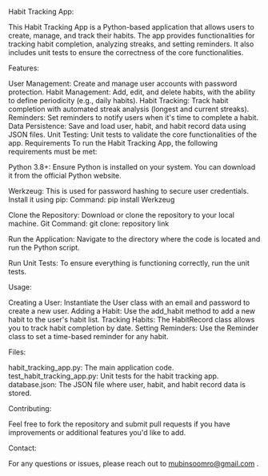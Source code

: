 Habit Tracking App:

This Habit Tracking App is a Python-based application that allows users to create, manage, and track their habits. The app provides functionalities for tracking habit completion, analyzing streaks, and setting reminders. It also includes unit tests to ensure the correctness of the core functionalities.

Features:

User Management: Create and manage user accounts with password protection.
Habit Management: Add, edit, and delete habits, with the ability to define periodicity (e.g., daily habits).
Habit Tracking: Track habit completion with automated streak analysis (longest and current streaks).
Reminders: Set reminders to notify users when it's time to complete a habit.
Data Persistence: Save and load user, habit, and habit record data using JSON files.
Unit Testing: Unit tests to validate the core functionalities of the app.
Requirements
To run the Habit Tracking App, the following requirements must be met:

Python 3.8+: Ensure Python is installed on your system. You can download it from the official Python website.

Werkzeug: This is used for password hashing to secure user credentials. Install it using pip:
Command: pip install Werkzeug

Clone the Repository: Download or clone the repository to your local machine.
Git Command:
    git clone: repository link

Run the Application: Navigate to the directory where the code is located and run the Python script.

Run Unit Tests: To ensure everything is functioning correctly, run the unit tests.

Usage:

Creating a User: Instantiate the User class with an email and password to create a new user.
Adding a Habit: Use the add_habit method to add a new habit to the user's habit list.
Tracking Habits: The HabitRecord class allows you to track habit completion by date.
Setting Reminders: Use the Reminder class to set a time-based reminder for any habit.

Files:

habit_tracking_app.py: The main application code.
test_habit_tracking_app.py: Unit tests for the habit tracking app.
database.json: The JSON file where user, habit, and habit record data is stored.

Contributing:

Feel free to fork the repository and submit pull requests if you have improvements or additional features you'd like to add.

Contact:

For any questions or issues, please reach out to mubinsoomro@gmail.com .